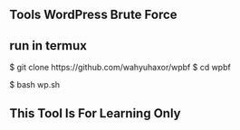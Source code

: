 <h2>Tools WordPress Brute Force</h2>
<h2>run in termux</h2>
$ git clone https://github.com/wahyuhaxor/wpbf
$ cd wpbf

$ bash wp.sh
<h2>This Tool Is For Learning Only</h2>
